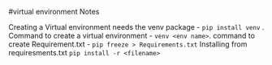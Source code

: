 #virtual environment Notes 

Creating a Virtual environment needs the venv package -
`pip install venv` . Command to create a virtual environment - `venv <env name>`. command to create Requirement.txt - `pip freeze > Requirements.txt` Installing from requiresments.txt `pip install -r <filename>` 
